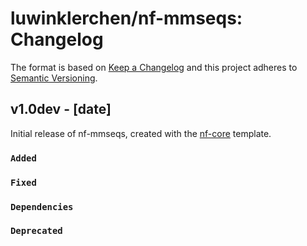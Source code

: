 # luwinklerchen/nf-mmseqs: Changelog

The format is based on [Keep a Changelog](https://keepachangelog.com/en/1.0.0/)
and this project adheres to [Semantic Versioning](https://semver.org/spec/v2.0.0.html).

## v1.0dev - [date]

Initial release of nf-mmseqs, created with the [nf-core](https://nf-co.re/) template.

### `Added`

### `Fixed`

### `Dependencies`

### `Deprecated`

